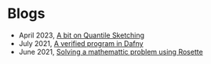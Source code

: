 # Blogs
* April 2023, [A bit on Quantile Sketching](https://rdivyanshu.github.io/histogram.html) 
* July 2021, [A verified program in Dafny](https://rdivyanshu.github.io/dafny.html) 
* June 2021, [Solving  a mathemattic problem using Rosette](https://rdivyanshu.github.io/ma122.html)

